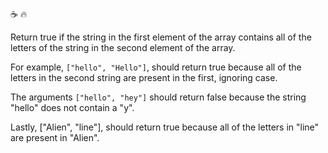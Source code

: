 :coffee: :fire:

Return true if the string in the first element of the array contains all of the letters of the string in the second element of the array.

For example, `["hello", "Hello"]`, should return true because all of the letters in the second string are present in the first, ignoring case.

The arguments `["hello", "hey"]` should return false because the string "hello" does not contain a "y".

Lastly, ["Alien", "line"], should return true because all of the letters in "line" are present in "Alien".

